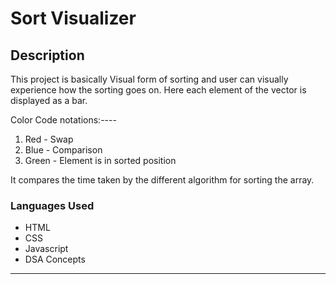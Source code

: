 # Sort Visualizer




## Description

This project is basically Visual form of sorting and user can visually experience how the sorting goes on. 
Here each element of the vector is displayed as a bar. 

Color Code notations:----

1. Red - Swap
2. Blue - Comparison 
3. Green - Element is in sorted position

It compares the time taken by the different algorithm for sorting the array.



### Languages Used

- HTML 
- CSS
- Javascript
- DSA Concepts

---



